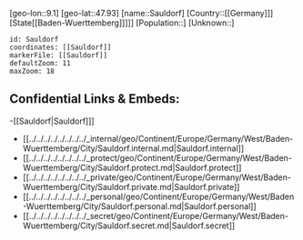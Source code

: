 ﻿---
location: [47.93,9.1]
mapzoom: [7,12] 
mapmarker: city 
type: City
tags:
- geo/City


SpocWebEntityId: 33973
isDeleted: false
confidential: public

---
[geo-lon::9.1]
[geo-lat::47.93]
[name::Sauldorf]
[Country::[[Germany]]]
[State[[Baden-Wuerttemberg]]]]]
[Population::]
[Unknown::]


```leaflet
id: Sauldorf
coordinates: [[Sauldorf]]
markerFile: [[Sauldorf]]
defaultZoom: 11 
maxZoom: 18
```


## Confidential Links & Embeds: 
-[[Sauldorf|Sauldorf]]] 
- [[../../../../../../../../_internal/geo/Continent/Europe/Germany/West/Baden-Wuerttemberg/City/Sauldorf.internal.md|Sauldorf.internal]] 
- [[../../../../../../../../_protect/geo/Continent/Europe/Germany/West/Baden-Wuerttemberg/City/Sauldorf.protect.md|Sauldorf.protect]] 
- [[../../../../../../../../_private/geo/Continent/Europe/Germany/West/Baden-Wuerttemberg/City/Sauldorf.private.md|Sauldorf.private]] 
- [[../../../../../../../../_personal/geo/Continent/Europe/Germany/West/Baden-Wuerttemberg/City/Sauldorf.personal.md|Sauldorf.personal]] 
- [[../../../../../../../../_secret/geo/Continent/Europe/Germany/West/Baden-Wuerttemberg/City/Sauldorf.secret.md|Sauldorf.secret]] 
